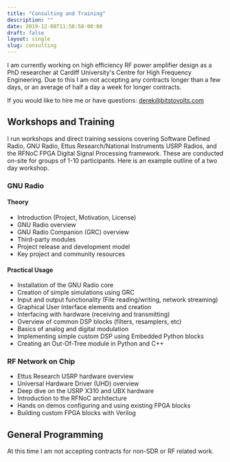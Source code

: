 ```yaml
---
title: "Consulting and Training"
description: ""
date: 2019-12-08T11:50:58-00:00
draft: false
layout: single 
slug: consulting 
---
```


I am currently working on high efficiency RF power amplifier design as a PhD researcher at Cardiff University's Centre for High Frequency Engineering. Due to this I am not accepting any contracts longer than a few days, or an average of half a day a week for longer contracts. 

If you would like to hire me or have questions: [derek@bitstovolts.com](mailto:derek@bitstovolts.com)

## Workshops and Training

I run workshops and direct training sessions covering Software Defined Radio, GNU Radio, Ettus Research/National Instruments USRP Radios, and the RFNoC FPGA Digital Signal Processing framework. These are conducted on-site for groups of 1-10 participants. Here is an example outline of a two day workshop.

### GNU Radio
#### Theory

* Introduction (Project, Motivation, License)
* GNU Radio overview
* GNU Radio Companion (GRC) overview
* Third-party modules
* Project release and development model
* Key project and community resources

#### Practical Usage

* Installation of the GNU Radio core
* Creation of simple simulations using GRC
* Input and output functionality (File reading/writing, network streaming)
* Graphical User Interface elements and creation
* Interfacing with hardware (receiving and transmitting)
* Overview of common DSP blocks (filters, resamplers, etc)
* Basics of analog and digital modulation
* Implementing simple custom DSP using Embedded Python blocks
* Creating an Out-Of-Tree module in Python and C++

### RF Network on Chip

* Ettus Research USRP hardware overview
* Universal Hardware Driver (UHD) overview
* Deep dive on the USRP X310 and UBX hardware
* Introduction to the RFNoC architecture
* Hands on demos configuring and using existing FPGA blocks
* Building custom FPGA blocks with Verilog

## General Programming

At this time I am not accepting contracts for non-SDR or RF related work. 



